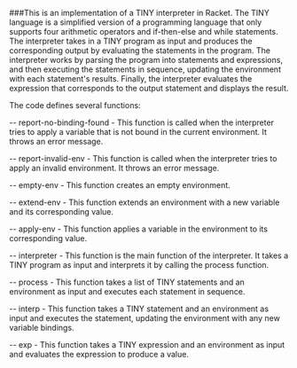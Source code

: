 ###This is an implementation of a TINY interpreter in Racket. The TINY language is a simplified version of a programming language that only supports four arithmetic operators and if-then-else and while statements. The interpreter takes in a TINY program as input and produces the corresponding output by evaluating the statements in the program. The interpreter works by parsing the program into statements and expressions, and then executing the statements in sequence, updating the environment with each statement's results. Finally, the interpreter evaluates the expression that corresponds to the output statement and displays the result.

The code defines several functions:

-- report-no-binding-found - This function is called when the interpreter tries to apply a variable that is not bound in the current environment. It throws an error message.

-- report-invalid-env - This function is called when the interpreter tries to apply an invalid environment. It throws an error message.

-- empty-env - This function creates an empty environment.

-- extend-env - This function extends an environment with a new variable and its corresponding value.

-- apply-env - This function applies a variable in the environment to its corresponding value.

-- interpreter - This function is the main function of the interpreter. It takes a TINY program as input and interprets it by calling the process function.

-- process - This function takes a list of TINY statements and an environment as input and executes each statement in sequence.

-- interp - This function takes a TINY statement and an environment as input and executes the statement, updating the environment with any new variable bindings.

-- exp - This function takes a TINY expression and an environment as input and evaluates the expression to produce a value.

